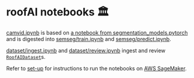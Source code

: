 # roofAI notebooks 🏛️

[camvid.ipynb](./camvid.ipynb) is based on [a notebook from segmentation_models.pytorch](<https://github.com/qubvel/segmentation_models.pytorch/blob/master/examples/cars%20segmentation%20(camvid).ipynb>) and is digested into [semseg/train.ipynb](./semseg/train.ipynb) and [semseg/predict.ipynb](./semseg/predict.ipynb).

[dataset/ingest.ipynb](./dataset/ingest.ipynb) and [dataset/review.ipynb](./dataset/review.ipynb) ingest and review [`RoofAIDataset`](../roofAI/dataset)s.

Refer to [set-up](../roofAI/semseg/README.md#set-up) for instructions to run the notebooks on [AWS SageMaker](https://aws.amazon.com/sagemaker/).
